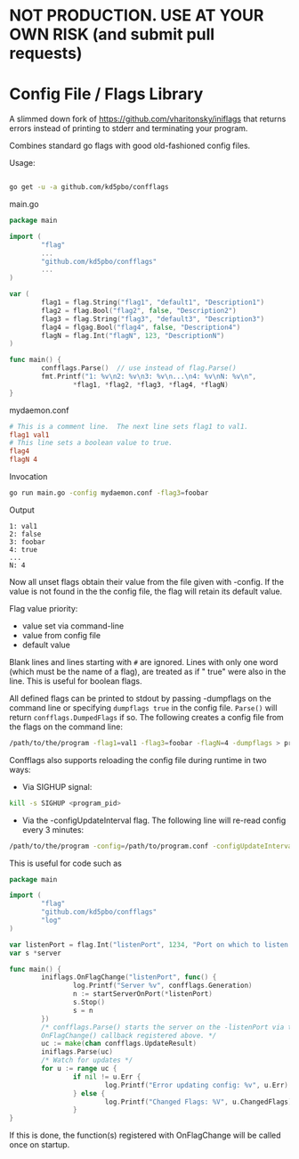 NOT PRODUCTION.  USE AT YOUR OWN RISK (and submit pull requests)
=====================================

Config File / Flags Library
===========================

A slimmed down fork of https://github.com/vharitonsky/iniflags that returns
errors instead of printing to stderr and terminating your program.

Combines standard go flags with good old-fashioned config files.

Usage:

```bash

go get -u -a github.com/kd5pbo/confflags
```

main.go
```go
package main

import (
        "flag"
        ...
        "github.com/kd5pbo/confflags"
        ...
)

var (
        flag1 = flag.String("flag1", "default1", "Description1")
        flag2 = flag.Bool("flag2", false, "Description2")
        flag3 = flag.String("flag3", "default3", "Description3")
        flag4 = flgag.Bool("flag4", false, "Description4")
        flagN = flag.Int("flagN", 123, "DescriptionN")
)

func main() {
        confflags.Parse()  // use instead of flag.Parse()
        fmt.Printf("1: %v\n2: %v\n3: %v\n...\n4: %v\nN: %v\n",
                *flag1, *flag2, *flag3, *flag4, *flagN)
}
```

mydaemon.conf
```ini
# This is a comment line.  The next line sets flag1 to val1.
flag1 val1
# This line sets a boolean value to true.
flag4
flagN 4
```

Invocation
```bash
go run main.go -config mydaemon.conf -flag3=foobar
```

Output
```
1: val1
2: false
3: foobar
4: true
...
N: 4
```

Now all unset flags obtain their value from the file given with -config.
If the value is not found in the the config file, the flag will retain its
default value.

Flag value priority:
  - value set via command-line
  - value from config file
  - default value

Blank lines and lines starting with `#` are ignored.  Lines with only one word
(which must be the name of a flag), are treated as if " true" were also in the
line.  This is useful for boolean flags.  

All defined flags can be printed to stdout by passing -dumpflags on the
command line or specifying `dumpflags true` in the config file.  `Parse()`
will return `confflags.DumpedFlags` if so.  The following creates a config
file from the flags on the command line:

```bash
/path/to/the/program -flag1=val1 -flag3=foobar -flagN=4 -dumpflags > program.conf
```


Confflags also supports reloading the config file during runtime in two ways:

  * Via SIGHUP signal:

```bash
kill -s SIGHUP <program_pid>
```

  * Via the -configUpdateInterval flag. The following line will re-read config
every 3 minutes:

```bash
/path/to/the/program -config=/path/to/program.conf -configUpdateInterval=3m
```

This is useful for code such as
```go
package main

import (
        "flag"
        "github.com/kd5pbo/confflags"
        "log"
)

var listenPort = flag.Int("listenPort", 1234, "Port on which to listen.")
var s *server

func main() {
        iniflags.OnFlagChange("listenPort", func() {
                log.Printf("Server %v", confflags.Generation)
                n := startServerOnPort(*listenPort)
                s.Stop()
                s = n
        })
        /* confflags.Parse() starts the server on the -listenPort via the
        OnFlagChange() callback registered above. */
        uc := make(chan confflags.UpdateResult)
        iniflags.Parse(uc)
        /* Watch for updates */
        for u := range uc {
                if nil != u.Err {
                        log.Printf("Error updating config: %v", u.Err)
                } else {
                        log.Printf("Changed Flags: %V", u.ChangedFlags)
                }
}
```
If this is done, the function(s) registered with OnFlagChange will be called
once on startup.
